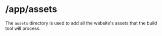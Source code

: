# /app/assets

The `assets` directory is used to add all the website's assets that the build tool will process.
